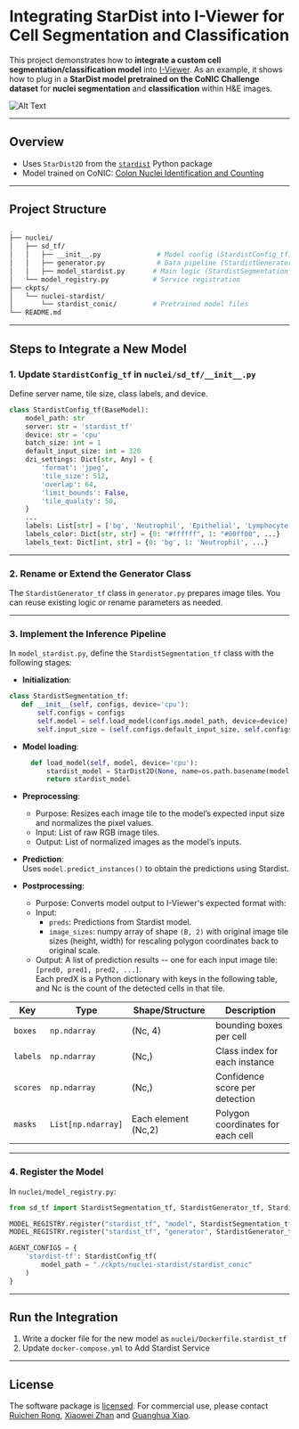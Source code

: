 

# Integrating StarDist into I-Viewer for Cell Segmentation and Classification

This project demonstrates how to **integrate a custom cell segmentation/classification model** into [I-Viewer](https://github.com/impromptuRong/iviewer_copilot). As an example, it shows how to plug in a **StarDist model pretrained on the CoNIC Challenge dataset** for **nuclei segmentation** and **classification** within H&E images.

![Alt Text](images/I-Viewer-Stardist.png)

---

## Overview

- Uses `StarDist2D` from the [`stardist`](https://github.com/stardist/stardist) Python package
- Model trained on CoNIC: [Colon Nuclei Identification and Counting](https://conic-challenge.grand-challenge.org/)

---

## Project Structure

```bash
.
├── nuclei/
│   ├── sd_tf/
│   │   ├── __init__.py              # Model config (StardistConfig_tf)
│   │   ├── generator.py             # Data pipeline (StardistGenerator_tf)
│   │   ├── model_stardist.py       # Main logic (StardistSegmentation_tf)
│   └── model_registry.py           # Service registration
├── ckpts/
│   └── nuclei-stardist/
│       └── stardist_conic/         # Pretrained model files
└── README.md
```

---

## Steps to Integrate a New Model

### 1. Update `StardistConfig_tf` in `nuclei/sd_tf/__init__.py`

Define server name, tile size, class labels, and device.

```python
class StardistConfig_tf(BaseModel):
    model_path: str
    server: str = 'stardist_tf'
    device: str = 'cpu'
    batch_size: int = 1
    default_input_size: int = 320
    dzi_settings: Dict[str, Any] = {
        'format': 'jpeg', 
        'tile_size': 512, 
        'overlap': 64, 
        'limit_bounds': False, 
        'tile_quality': 50,
    }
    ...
    labels: List[str] = ['bg', 'Neutrophil', 'Epithelial', 'Lymphocyte', 'Plasma', 'Eosinophil', 'Connective']
    labels_color: Dict[str, str] = {0: "#ffffff", 1: "#00ff00", ...}
    labels_text: Dict[int, str] = {0: 'bg', 1: 'Neutrophil', ...}
```

---

### 2. Rename or Extend the Generator Class

The `StardistGenerator_tf` class in `generator.py` prepares image tiles. You can reuse existing logic or rename parameters as needed.

---

### 3. Implement the Inference Pipeline

In `model_stardist.py`, define the `StardistSegmentation_tf` class with the following stages:

- **Initialization**:
 ```python
 class StardistSegmentation_tf:
    def __init__(self, configs, device='cpu'):
        self.configs = configs
        self.model = self.load_model(configs.model_path, device=device)
        self.input_size = (self.configs.default_input_size, self.configs.default_input_size)
 ```

- **Model loading**:  
  ```python
    def load_model(self, model, device='cpu'):
        stardist_model = StarDist2D(None, name=os.path.basename(model), basedir=os.path.dirname(model))
        return stardist_model
  ```

- **Preprocessing**:  
  + Purpose: Resizes each image tile to the model’s expected input size and normalizes the pixel values.
  + Input: List of raw RGB image tiles.
  + Output: List of normalized images as the model’s inputs.

- **Prediction**:  
  Uses `model.predict_instances()` to obtain the predictions using Stardist.

- **Postprocessing**:  
  + Purpose: Converts model output to I-Viewer's expected format with:  
  + Input:   
    + `preds`: Predictions from Stardist model.  
    + `image_sizes`: numpy array of shape `(B, 2)` with original image tile sizes (height, width) for rescaling polygon coordinates back to original scale.  
  + Output: A list of prediction results -- one for each input image tile: `[pred0, pred1, pred2, ...]`.  
  Each predX is a Python dictionary with keys in the following table, and Nc is the count of the detected cells in that tile. 

| Key     | Type        | Shape/Structure      |Description                        |
|---------|-------------|------------------|------------------|
| `boxes` | `np.ndarray` | (Nc, 4)         |bounding boxes per cell     |
| `labels` | `np.ndarray` | (Nc,)        |Class index for each instance       |
| `scores` | `np.ndarray` | (Nc,)        |Confidence score per detection      |
| `masks`  | `List[np.ndarray]` | Each element (Nc,2) |Polygon coordinates for each cell |

---

### 4. Register the Model

In `nuclei/model_registry.py`:

```python
from sd_tf import StardistSegmentation_tf, StardistGenerator_tf, StardistConfig_tf

MODEL_REGISTRY.register("stardist_tf", "model", StardistSegmentation_tf)
MODEL_REGISTRY.register("stardist_tf", "generator", StardistGenerator_tf)

AGENT_CONFIGS = {
    'stardist-tf': StardistConfig_tf(
        model_path = "./ckpts/nuclei-stardist/stardist_conic"
    )
}
```

---

## Run the Integration

1. Write a docker file for the new model as `nuclei/Dockerfile.stardist_tf`
2. Update `docker-compose.yml` to Add Stardist Service

---

## License

The software package is [licensed](https://github.com/impromptuRong/iviewer_copilot/blob/master/LICENSE). 
For commercial use, please contact [Ruichen Rong](Ruichen.Rong@UTSouthwestern.edu), [Xiaowei Zhan](mailto:Xiaowei.Zhan@UTSouthwestern.edu) and
[Guanghua Xiao](mailto:Guanghua.Xiao@UTSouthwestern.edu).

